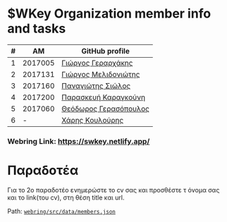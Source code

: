 # $WKey Organization member info and tasks
| # | ΑΜ | GitHub profile |
| -- | -- | -- |
| 1 | 2017005 | [Γιώργος Γεραρχάκης](https://github.com/p17gera) |
| 2 | 2017131 | [Γιώργος Μελιδονιώτης](https://github.com/p17meli) |
| 3 | 2017160 | [Παναγιώτης Σιώλος](https://github.com/p17siol)|
| 4 | 2017200 | [Παρασκευή Καραγκούνη](https://github.com/vivikara)|
| 5 | 2017060 | [Θεόδωρος Γερασόπουλος](https://github.com/p17gera1) |
| 6 | - | [Χάρης Κουλούρης](https://github.com/harikoulouri) |
### Webring Link: https://swkey.netlify.app/
# Παραδοτέα
Για το 2ο παραδοτέο ενημερώστε το cv σας και προσθέστε τ όνομα σας και το link(του cv), στη θέση title και url.

Path: [`webring/src/data/members.json`](https://github.com/SWkey/webring/blob/SWkey/src/data/members.json)
